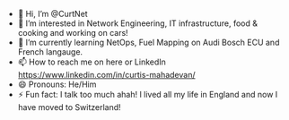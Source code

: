 - 👋 Hi, I’m @CurtNet
- 👀 I’m interested in Network Engineering, IT infrastructure, food & cooking and working on cars!
- 🌱 I’m currently learning NetOps, Fuel Mapping on Audi Bosch ECU and French langauge.
- 📫 How to reach me on here or LinkedIn https://www.linkedin.com/in/curtis-mahadevan/
- 😄 Pronouns: He/Him
- ⚡ Fun fact: I talk too much ahah! I lived all my life in England and now I have moved to Switzerland!